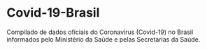 # Covid-19-Brasil
Compilado de dados oficiais do Coronavírus (Covid-19) no Brasil informados pelo Ministério da Saúde e pelas Secretarias da Saúde.
